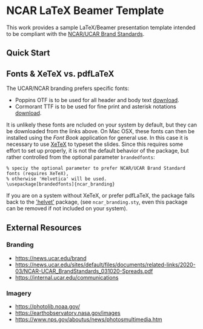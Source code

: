# NCAR LaTeX Beamer Template

This work provides a sample LaTeX/Beamer presentation template intended to be compliant with the [NCAR/UCAR Brand Standards](https://news.ucar.edu/brand).

## Quick Start

## Fonts & XeTeX vs. pdfLaTeX
The UCAR/NCAR branding prefers specific fonts: 
* Poppins OTF is to be used for all header and body text [download](https://fonts.google.com/specimen/Poppins?selection.family=Poppins:100,100i,200,200i,300,300i,400,400i,500,500i,600,600i,700,700i,800,800i,900,900i).
* Cormorant TTF is to be used for fine print and asterisk notations [download](https://fonts.google.com/specimen/Cormorant?selection.family=Cormorant:300,300i,400,400i,500,500i,600,600i,700,700i).

It is unlikely these fonts are ncluded on your system by default, but they can be downloaded from the links above.  On Mac OSX, these fonts can then be installed using the *Font Book* application for general use.  In this case it is necessary to use [XeTeX](https://ctan.org/pkg/xetex) to typeset the slides.  Since this requires some effort to set up properly, it is not the default behavior of the package, but rather controlled from the optional parameter `brandedfonts`:
```
% speciy the optional parameter to prefer NCAR/UCAR Brand Standard fonts (requires XeTeX),
% otherwise 'Helvetica' will be used.
\usepackage[brandedfonts]{ncar_branding}
```
If you are on a system without XeTeX, or prefer pdfLaTeX, the package falls back to the ['helvet'](https://ctan.org/pkg/helvet) package, (see `ncar_branding.sty`, even this package can be removed if not included on your system).


## External Resources
### Branding
* https://news.ucar.edu/brand
* https://news.ucar.edu/sites/default/files/documents/related-links/2020-03/NCAR-UCAR_BrandStandards_031020-Spreads.pdf
* https://internal.ucar.edu/communications

### Imagery
* https://photolib.noaa.gov/
* https://earthobservatory.nasa.gov/images
* https://www.nps.gov/aboutus/news/photosmultimedia.htm

